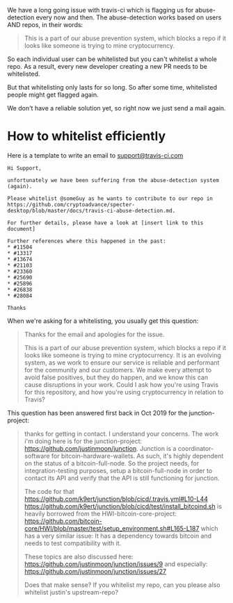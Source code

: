 We have a long going issue with travis-ci which is flagging us for abuse-detection every now and then. The abuse-detection works based on users AND repos, in their words:

> This is a part of our abuse prevention system, which blocks a repo if it looks like someone is trying to mine cryptocurrency.

 So each individual user can be whitelisted but you can't whitelist a whole repo. As a result, every new developer creating a new PR needs to be whitelisted.

 But that whitelisting only lasts for so long. So after some time, whitelisted people might get flagged again.

 We don't have a reliable solution yet, so right now we just send a mail again.

# How to whitelist efficiently

Here is a template to write an email to support@travis-ci.com

```
Hi Support,

unfortunately we have been suffering from the abuse-detection system (again).

Please whitelist @someGuy as he wants to contribute to our repo in https://github.com/cryptoadvance/specter-desktop/blob/master/docs/travis-ci-abuse-detection.md.

For further details, please have a look at [insert link to this document]

Further references where this happened in the past:
* #11504
* #13317
* #13674
* #21103
* #23360
* #25690
* #25896
* #26838
* #28084

Thanks

```



When we're asking for a whitelisting, you usually get this question:
 
> Thanks for the email and apologies for the issue.
> 
> This is a part of our abuse prevention system, which blocks a repo if it looks like someone is trying to mine cryptocurrency. It is an evolving system, as we work to ensure our service is reliable and performant for the community and our customers. We make every attempt to avoid false positives, but they do happen, and we know this can cause disruptions in your work. Could I ask how you're using Travis for this repository, and how you're using cryptocurrency in relation to Travis?

This question has been answered first back in Oct 2019 for the junction-project:

> thanks for getting in contact. I understand your concerns. The work i'm doing here is for the junction-project: https://github.com/justinmoon/junction.
> Junction is a coordinator-software for bitcoin-hardware-wallets. As such, it's highly dependent on the status of a bitcoin-full-node. So the project needs, for integration-testing purposes, setup a bitcoin-full-node in order to contact its API and verify that the API is still functioning for junction.
> 
> The code for that
> https://github.com/k9ert/junction/blob/cicd/.travis.yml#L10-L44
> https://github.com/k9ert/junction/blob/cicd/test/install_bitcoind.sh
> is heavily borrowed from the HWI-bitcoin-core-project:
> https://github.com/bitcoin-core/HWI/blob/master/test/setup_environment.sh#L165-L187
> which has a very similar issue: It has a dependency towards bitcoin and needs to test compatibility with it.
> 
> These topics are also discussed here:
> https://github.com/justinmoon/junction/issues/9
> and especially:
> https://github.com/justinmoon/junction/issues/27
> 
> Does that make sense? If you whitelist my repo, can you please also whitelist justin's upstream-repo?


